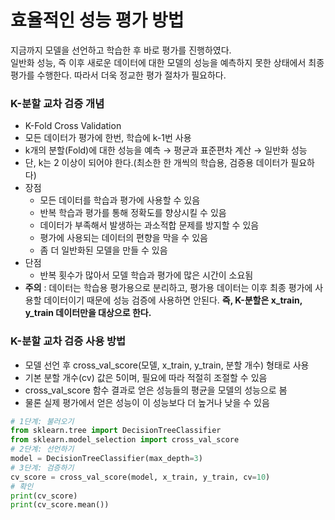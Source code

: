# 효율적인 성능 평가 방법

지금까지 모델을 선언하고 학습한 후 바로 평가를 진행하였다.  
일반화 성능, 즉 이후 새로운 데이터에 대한 모델의 성능을 예측하지 못한 상태에서 최종 평가를 수행한다.  따라서 더욱 정교한 평가 절차가 필요하다.  

### K-분할 교차 검증 개념

- K-Fold Cross Validation
- 모든 데이터가 평가에 한번, 학습에 k-1번 사용
- k개의 분할(Fold)에 대한 성능을 예측 → 평균과 표준편차 계산 → 일반화 성능
- 단, k는 2 이상이 되어야 한다.(최소한 한 개씩의 학습용, 검증용 데이터가 필요하다)
- 장점
    - 모든 데이터를 학습과 평가에 사용할 수 있음
    - 반복 학습과 평가를 통해 정확도를 향상시킬 수 있음
    - 데이터가 부족해서 발생하는 과소적합 문제를 방지할 수 있음
    - 평가에 사용되는 데이터의 편향을 막을 수 있음
    - 좀 더 일반화된 모델을 만들 수 있음
- 단점
    - 반복 횟수가 많아서 모델 학습과 평가에 많은 시간이 소요됨
- **주의** : 데이터는 학습용 평가용으로 분리하고, 평가용 데이터는 이후 최종 평가에 사용할 데이터이기 때문에 성능 검증에 사용하면 안된다. **즉, K-분할은 x_train, y_train 데이터만을 대상으로 한다.**

### K-분할 교차 검증 사용 방법

- 모델 선언 후 cross_val_score(모델, x_train, y_train, 분할 개수) 형태로 사용
- 기본 분할 개수(cv) 값은 5이며, 필요에 따라 적절히 조절할 수 있음
- cross_val_score 함수 결과로 얻은 성능들의 평균을 모델의 성능으로 봄
- 물론 실제 평가에서 얻은 성능이 이 성능보다 더 높거나 낮을 수 있음

```python
# 1단계: 불러오기
from sklearn.tree import DecisionTreeClassifier
from sklearn.model_selection import cross_val_score
# 2단계: 선언하기
model = DecisionTreeClassifier(max_depth=3)
# 3단계: 검증하기
cv_score = cross_val_score(model, x_train, y_train, cv=10)
# 확인
print(cv_score)
print(cv_score.mean())
```
